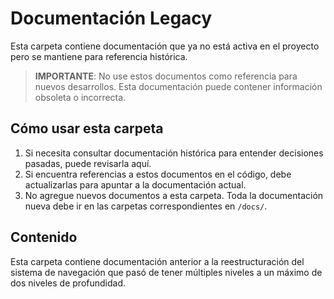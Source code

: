 
# Documentación Legacy

Esta carpeta contiene documentación que ya no está activa en el proyecto pero se mantiene para referencia histórica.

> **IMPORTANTE**: No use estos documentos como referencia para nuevos desarrollos. Esta documentación puede contener información obsoleta o incorrecta.

## Cómo usar esta carpeta

1. Si necesita consultar documentación histórica para entender decisiones pasadas, puede revisarla aquí.
2. Si encuentra referencias a estos documentos en el código, debe actualizarlas para apuntar a la documentación actual.
3. No agregue nuevos documentos a esta carpeta. Toda la documentación nueva debe ir en las carpetas correspondientes en `/docs/`.

## Contenido

Esta carpeta contiene documentación anterior a la reestructuración del sistema de navegación que pasó de tener múltiples niveles a un máximo de dos niveles de profundidad.

